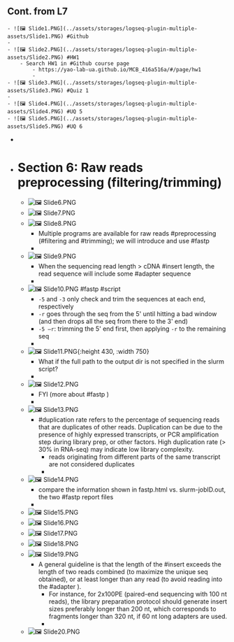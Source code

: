 ## Cont. from L7
	- ![🖼 Slide1.PNG](../assets/storages/logseq-plugin-multiple-assets/Slide1.PNG) #Github
	-
	- ![🖼 Slide2.PNG](../assets/storages/logseq-plugin-multiple-assets/Slide2.PNG) #HW1
		- Search HW1 in #Github course page
			- https://yao-lab-ua.github.io/MCB_416a516a/#/page/hw1
			-
	- ![🖼 Slide3.PNG](../assets/storages/logseq-plugin-multiple-assets/Slide3.PNG) #Quiz 1
	-
	- ![🖼 Slide4.PNG](../assets/storages/logseq-plugin-multiple-assets/Slide4.PNG) #UQ 5
	- ![🖼 Slide5.PNG](../assets/storages/logseq-plugin-multiple-assets/Slide5.PNG) #UQ 6
-
- # Section 6: Raw reads preprocessing (filtering/trimming)
	- ![🖼 Slide6.PNG](../assets/storages/logseq-plugin-multiple-assets/Slide6.PNG)
	- ![🖼 Slide7.PNG](../assets/storages/logseq-plugin-multiple-assets/Slide7.PNG)
	- ![🖼 Slide8.PNG](../assets/storages/logseq-plugin-multiple-assets/Slide8.PNG)
		- Multiple programs are available for raw reads #preprocessing (#filtering and #trimming); we will introduce and use #fastp
		-
	- ![🖼 Slide9.PNG](../assets/storages/logseq-plugin-multiple-assets/Slide9.PNG)
		- When the sequencing read length > cDNA #insert length, the read sequence will include some #adapter sequence
		-
	- ![🖼 Slide10.PNG](../assets/storages/logseq-plugin-multiple-assets/Slide10.PNG) #fastp #script
		- `-5` and `-3` only check and trim the sequences at each end, respectively
		- `-r` goes through the seq from the 5' until hitting a bad window (and then drops all the seq from there to the 3' end)
		- `-5 –r`: trimming the 5' end first, then applying `-r` to the remaining seq
		-
	- ![🖼 Slide11.PNG](../assets/storages/logseq-plugin-multiple-assets/Slide11.PNG){:height 430, :width 750}
		- What if the full path to the output dir is not specified in the slurm script?
		-
	- ![🖼 Slide12.PNG](../assets/storages/logseq-plugin-multiple-assets/Slide12.PNG)
		- FYI (more about #fastp )
		-
	- ![🖼 Slide13.PNG](../assets/storages/logseq-plugin-multiple-assets/Slide13.PNG)
		- #duplication rate refers to the percentage of sequencing reads that are duplicates of other reads. Duplication can be due to the presence of highly expressed transcripts, or PCR amplification step during library prep, or other factors. High duplication rate (> 30% in RNA-seq) may indicate low library complexity.
			- reads originating from different parts of the same transcript are not considered duplicates
			-
	- ![🖼 Slide14.PNG](../assets/storages/logseq-plugin-multiple-assets/Slide14.PNG)
		- compare the information shown in fastp.html vs. slurm-jobID.out, the two #fastp report files
		-
	- ![🖼 Slide15.PNG](../assets/storages/logseq-plugin-multiple-assets/Slide15.PNG)
	- ![🖼 Slide16.PNG](../assets/storages/logseq-plugin-multiple-assets/Slide16.PNG)
	- ![🖼 Slide17.PNG](../assets/storages/logseq-plugin-multiple-assets/Slide17.PNG)
	- ![🖼 Slide18.PNG](../assets/storages/logseq-plugin-multiple-assets/Slide18.PNG)
	- ![🖼 Slide19.PNG](../assets/storages/logseq-plugin-multiple-assets/Slide19.PNG)
		- A general guideline is that the length of the #insert exceeds the length of two reads combined (to maximize the unique seq obtained), or at least longer than any read (to avoid reading into the #adapter ).
			- For instance, for 2x100PE (paired-end sequencing with 100 nt reads), the library preparation protocol should generate insert sizes preferably longer than 200 nt, which corresponds to fragments longer than 320 nt, if 60 nt long adapters are used.
			-
	- ![🖼 Slide20.PNG](../assets/storages/logseq-plugin-multiple-assets/Slide20.PNG)